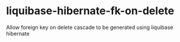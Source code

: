 # liquibase-hibernate-fk-on-delete
Allow foreign key on delete cascade to be generated using liquibase hibernate 
